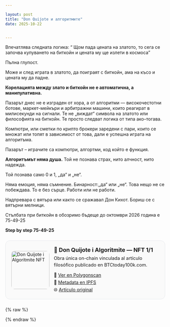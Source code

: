 ```yaml
---

layout: post
title: "Don Quijote и алгоритмите"
date: 2025-10-22


---
```



Впечатлява следната логика: “ Щом пада цената на златото, то сега се започва купуването на биткойн и цената му ще излети в космоса”

Пълна глупост.

Може и след играта в златото, да поиграят с биткойн, ама на късо и цената му да падне.

**Корелацията между злато и биткойн не е автоматична, а манипулативна.**

Пазарът днес не е изграден от хора, а от алгоритми — високочестотни ботове, маркет-мейкъри и арбитражни машини, които реагират в милисекунди на сигнали. Те не „виждат“ символа на златото или философията на биткойн. Те просто следват логика от типа ако–тогава.

Компютри, или сметки по крипто брокери заредени с пари, които се множат или топят в зависимост от това, дали е успешна играта на алгоритъма.

Пазарът – играчите са компютри, aлгортми, код който е функция. 

**Алгоритъмът няма душа.**
Той не познава страх, нито алчност, нито надежда.

Той познава само 0 и 1, „да“ и „не“.

Няма емоция, няма съмнение. Бинарност:„да“ или „не“. 
Това нещо не се побеждава. 
То е без сърце. 
Работи или не работи. 


Надпревара с вятъра или както се сражавал Дон Кихот. Бориш се с вятърни мелници.

Стълбата при биткойн в обозримо бъдеще до октомври 2026 година е 75-49-25 

**Step by step 75-49-25**

<!-- Tarjeta visual del NFT -->
<div style="border:1px solid #e5e7eb;border-radius:14px;padding:18px;margin:24px 0;background:#fafafa;max-width:600px;">
  <div style="display:flex;flex-direction:row;align-items:center;gap:14px;">
    <img src="https://ipfs.io/ipfs/QmeFo9znsnmRfqfpEfMRA4EuaDcd1hGVYidKUPNihTE8Ng" alt="Don Quijote i Algoritmite NFT" style="width:120px;height:120px;border-radius:10px;object-fit:cover;">
    <div style="flex:1;">
      <h3 style="margin:0;font-size:1.1rem;">🎴 Don Quijote i Algoritmite — NFT 1/1</h3>
      <p style="margin:6px 0 10px;font-size:0.9rem;line-height:1.4;">
        Obra única on-chain vinculada al artículo filosófico publicado en BTCtoday100k.com.
      </p>
      <p style="margin:0;line-height:1.6;font-size:0.9rem;">
        🔗 <a href="https://polygonscan.com/token/0xC08ec2b4D565D1c387D9bc83d829E7e290269eC0?a=1" target="_blank" rel="noopener">Ver en Polygonscan</a><br>
        📄 <a href="https://ipfs.io/ipfs/QmTuk7Zij8Ni1C25aGyR9UiZV1qVcaecUSifkAjRi2UCfR" target="_blank" rel="noopener">Metadata en IPFS</a><br>
        🌐 <a href="https://www.btctoday100k.com/2025/10/22/don-quijote-i-algoritmite.html" target="_blank" rel="noopener">Artículo original</a>
      </p>
    </div>
  </div>
</div>

{% raw %}
<script type="application/ld+json">
{
  "@context": "https://schema.org",
  "@type": "CreativeWork",
  "name": "Don Quijote и алгоритмите",
  "headline": "Don Quijote и алгоритмите",
  "inLanguage": "bg",
  "datePublished": "2025-10-22",
  "author": {
    "@type": "Person",
    "name": "mranpetrov"
  },
  "image": "ipfs://QmeFo9znsnmRfqfpEfMRA4EuaDcd1hGVYidKUPNihTE8Ng",
  "sameAs": [
    "https://polygonscan.com/token/0xC08ec2b4D565D1c387D9bc83d829E7e290269eC0?a=1",
    "https://ipfs.io/ipfs/QmTuk7Zij8Ni1C25aGyR9UiZV1qVcaecUSifkAjRi2UCfR",
    "https://www.btctoday100k.com/2025/10/22/don-quijote-i-algoritmite.html"
  ]
}
</script>
{% endraw %}

